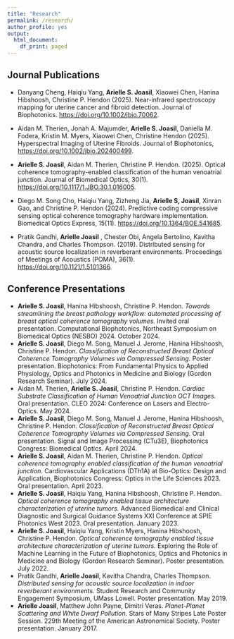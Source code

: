 ```yaml
---
title: "Research"
permalink: /research/
author_profile: yes
output:
  html_document:
    df_print: paged
---
```



## Journal Publications

*	Danyang Cheng, Haiqiu Yang, **Arielle S. Joasil**, Xiaowei Chen, Hanina Hibshoosh, Christine P. Hendon (2025). Near-infrared spectroscopy mapping for uterine cancer and fibroid detection. Journal of Biophotonics. https://doi.org/10.1002/jbio.70062.

* Aidan M. Therien, Jonah A. Majumder, **Arielle S. Joasil**, Daniella M. Fodera, Kristin M. Myers, Xiaowei Chen, Christine Hendon (2025).
  Hyperspectral Imaging of Uterine Fibroids. Journal of Biophotonics, https://doi.org/10.1002/jbio.202400499.  

* **Arielle S. Joasil**, Aidan M. Therien, Christine P. Hendon. (2025).
  Optical coherence tomography-enabled classification of the human venoatrial junction. Journal of Biomedical Optics, 30(1). https://doi.org/10.1117/1.JBO.30.1.016005.

* Diego M. Song Cho, Haiqiu Yang, Zizheng Jia, **Arielle S, Joasil**, Xinran Gao, and Christine P. Hendon (2024).
  Predictive coding compressive sensing optical coherence tomography hardware implementation. Biomedical Optics Express, 15(11). https://doi.org/10.1364/BOE.541685.

* Pratik Gandhi, **Arielle Joasil** , Chester Obi, Angela Bertolino, Kavitha Chandra, and Charles Thompson. (2019). 
Distributed sensing for acoustic source localization in reverberant environments. Proceedings of Meetings of Acoustics (POMA), 36(1). https://doi.org/10.1121/1.5101366.
## Conference Presentations

* **Arielle S. Joasil**, Hanina Hibshoosh, Christine P. Hendon.
  *Towards streamlining the breast pathology workflow: automated processing of breast optical coherence tomography volumes.* Invited oral presentation. Computational Biophotonics, Northeast Symposium on Biomedical Optics (NESBO) 2024. October 2024.
* **Arielle S. Joasil**, Diego M. Song, Manuel J. Jerome, Hanina Hibshoosh, Christine P. Hendon.
  *Classification of Reconstructed Breast Optical Coherence Tomography Volumes via Compressed Sensing.*
   Poster presentation. Biophotonics: From Fundamental Physics to Applied Physiology, Optics and Photonics in Medicine and Biology (Gordon Research Seminar). July 2024.
* Aidan M. Therien, **Arielle S. Joasil**, Christine P. Hendon.
  *Cardiac Substrate Classification of Human Venoatrial Junction OCT Images.* Oral presentation. CLEO 2024: Conference on Lasers and Electro-Optics. May 2024.
* **Arielle S. Joasil**, Diego M. Song, Manuel J. Jerome, Hanina Hibshoosh, Christine P. Hendon.
  *Classification of Reconstructed Breast Optical Coherence Tomography Volumes via Compressed Sensing.* Oral presentation. Signal and Image Processing (CTu3E), Biophotonics Congress: Biomedical Optics. April 2024.
* **Arielle S. Joasil**, Aidan M. Therien, Christine P. Hendon.
  *Optical coherence tomography enabled classification of the human venoatrial junction.* Cardiovascular Applications (DTh1A) at Bio-Optics: Design and Application, Biophotonics Congress: Optics in the Life Sciences 2023. Oral presentation. April 2023.
* **Arielle S. Joasil**, Haiqiu Yang, Hanina Hibshoosh, Christine P. Hendon.
  *Optical coherence tomography enabled tissue architecture characterization of uterine tumors.* Advanced Biomedical and Clinical Diagnostic and Surgical Guidance Systems XXI Conference at SPIE Photonics West 2023. Oral presentation. January 2023.
* **Arielle S. Joasil**, Haiqiu Yang, Kristin Myers, Hanina Hibshoosh, Christine P. Hendon.
  *Optical coherence tomography enabled tissue architecture characterization of uterine tumors.* Exploring the Role of Machine Learning in the Future of Biophotonics, Optics and Photonics in Medicine and Biology (Gordon Research Seminar). Poster presentation. July 2022.
* Pratik Gandhi, **Arielle Joasil**, Kavitha Chandra, Charles Thompson.
  *Distributed sensing for acoustic source localization in indoor reverberant environments.* Student Research and Community Engagement Symposium, UMass Lowell. Poster presentation. May 2019.
* **Arielle Joasil**, Matthew John Payne, Dimitri Veras.
  *Planet-Planet Scattering and White Dwarf Pollution.* Stars of Many Stripes Late Poster Session. 229th Meeting of the American Astronomical Society. Poster presentation. January 2017.

